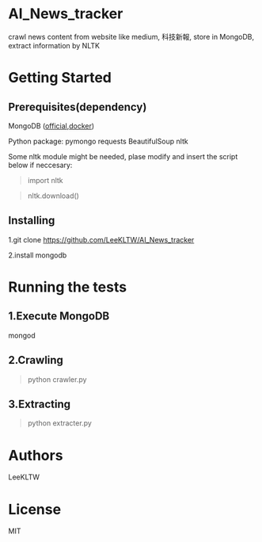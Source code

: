 # AI_News_tracker
crawl news content from website like medium, 科技新報, store in MongoDB, extract information by NLTK

# Getting Started
## Prerequisites(dependency)
MongoDB ([official](https://www.mongodb.com/),[docker](https://hub.docker.com/_/mongo/))

Python package:
  pymongo
  requests
  BeautifulSoup
  nltk

  Some nltk module might be needed, plase modify and insert the script below if neccesary:
  >import nltk
  
  >nltk.download()
  
## Installing
  1.git clone https://github.com/LeeKLTW/AI_News_tracker
  
  2.install mongodb
  
# Running the tests
## 1.Execute MongoDB
mongod
## 2.Crawling

>python crawler.py

## 3.Extracting
>python extracter.py

# Authors
LeeKLTW

# License
MIT
